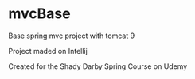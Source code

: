 # mvcBase
<p>Base spring mvc project with tomcat 9</p>
<p>Project maded on Intellij</p>
<p>Created for the Shady Darby Spring Course on Udemy </p>
